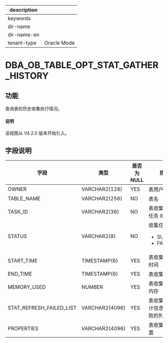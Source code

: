 |description||
|---|---|
|keywords||
|dir-name||
|dir-name-en||
|tenant-type|Oracle Mode|

# DBA_OB_TABLE_OPT_STAT_GATHER_HISTORY

## 功能

查询表的历史收集执行情况。

<main id="notice" type='explain'>
  <h4>说明</h4>
  <p>该视图从 V4.2.0 版本开始引入。</p>
</main>

## 字段说明

| **字段** | **类型** | **是否为 NULL** | **描述** |
| --- | --- | --- | --- |
| OWNER | VARCHAR2(128) | YES | 表用户名 |
| TABLE_NAME | VARCHAR2(256) | NO | 表名 |
| TASK_ID | VARCHAR2(36) | NO | 表收集所属的任务 ID |
| STATUS | VARCHAR2(8) | NO | 收集任务状态<ul><li>SUCCESS   </li><li>FAILED  </li></ul>|
| START_TIME | TIMESTAMP(6) | YES | 表收集开始的时间 |
| END_TIME | TIMESTAMP(6) | YES | 表收集的时间 |
| MEMORY_USED | NUMBER | YES | 表收集使用的内存 |
| STAT_REFRESH_FAILED_LIST | VARCHAR2(4096) | YES | 表收集刷新统计信息缓存失败的列表 |
| PROPERTIES | VARCHAR2(4096) | YES | 表收集属性设置 |
